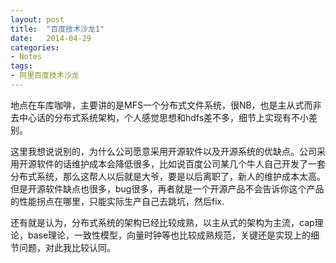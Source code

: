 ```yaml
---
layout: post
title:  "百度技术沙龙1"
date:   2014-04-29
categories: 
- Notes 
tags:
- 阿里百度技术沙龙
---
```


地点在车库咖啡，主要讲的是MFS一个分布式文件系统，很NB，也是主从式而非去中心话的分布式系统架构，个人感觉思想和hdfs差不多，细节上实现有不小差别。


这里我想说说别的，为什么公司愿意采用开源软件以及开源系统的优缺点。公司采用开源软件的话维护成本会降低很多，比如说百度公司某几个牛人自己开发了一套分布式系统，那么这帮人以后就是大爷，要是以后离职了，新人的维护成本太高。但是开源软件缺点也很多，bug很多，再者就是一个开源产品不会告诉你这个产品的性能拐点在哪里，只能实际生产自己去跳坑，然后fix.


还有就是认为，分布式系统的架构已经比较成熟，以主从式的架构为主流，cap理论，base理论，一致性模型，向量时钟等也比较成熟规范，关键还是实现上的细节问题，对此我比较认同。
